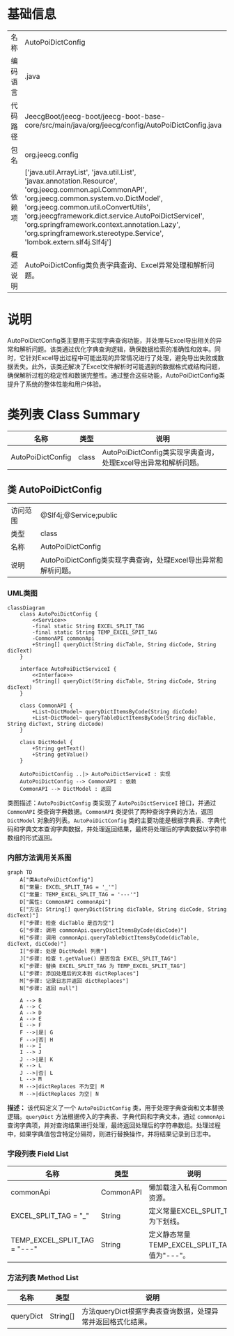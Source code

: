 # 基础信息

|      |      |
|------|------|
| 名称 | AutoPoiDictConfig |
| 编码语言 | .java |
| 代码路径 | JeecgBoot/jeecg-boot/jeecg-boot-base-core/src/main/java/org/jeecg/config/AutoPoiDictConfig.java |
| 包名 | org.jeecg.config |
| 依赖项 | ['java.util.ArrayList', 'java.util.List', 'javax.annotation.Resource', 'org.jeecg.common.api.CommonAPI', 'org.jeecg.common.system.vo.DictModel', 'org.jeecg.common.util.oConvertUtils', 'org.jeecgframework.dict.service.AutoPoiDictServiceI', 'org.springframework.context.annotation.Lazy', 'org.springframework.stereotype.Service', 'lombok.extern.slf4j.Slf4j'] |
| 概述说明 | AutoPoiDictConfig类负责字典查询、Excel异常处理和解析问题。 |

# 说明

AutoPoiDictConfig类主要用于实现字典查询功能，并处理与Excel导出相关的异常和解析问题。该类通过优化字典查询逻辑，确保数据检索的准确性和效率。同时，它针对Excel导出过程中可能出现的异常情况进行了处理，避免导出失败或数据丢失。此外，该类还解决了Excel文件解析时可能遇到的数据格式或结构问题，确保解析过程的稳定性和数据完整性。通过整合这些功能，AutoPoiDictConfig类提升了系统的整体性能和用户体验。

# 类列表 Class Summary

| 名称   | 类型  | 说明 |
|-------|------|-------------|
| AutoPoiDictConfig | class | AutoPoiDictConfig类实现字典查询，处理Excel导出异常和解析问题。 |



## 类 AutoPoiDictConfig

|      |      |
|------|------|
| 访问范围 | @Slf4j;@Service;public |
| 类型 | class |
| 名称 | AutoPoiDictConfig |
| 说明 | AutoPoiDictConfig类实现字典查询，处理Excel导出异常和解析问题。 |


### UML类图

```mermaid
classDiagram
    class AutoPoiDictConfig {
        <<Service>>
        -final static String EXCEL_SPLIT_TAG
        -final static String TEMP_EXCEL_SPIT_TAG
        -CommonAPI commonApi
        +String[] queryDict(String dicTable, String dicCode, String dicText)
    }

    interface AutoPoiDictServiceI {
        <<Interface>>
        +String[] queryDict(String dicTable, String dicCode, String dicText)
    }

    class CommonAPI {
        +List~DictModel~ queryDictItemsByCode(String dicCode)
        +List~DictModel~ queryTableDictItemsByCode(String dicTable, String dicText, String dicCode)
    }

    class DictModel {
        +String getText()
        +String getValue()
    }

    AutoPoiDictConfig ..|> AutoPoiDictServiceI : 实现
    AutoPoiDictConfig --> CommonAPI : 依赖
    CommonAPI --> DictModel : 返回
```

类图描述：`AutoPoiDictConfig` 类实现了 `AutoPoiDictServiceI` 接口，并通过 `CommonAPI` 类查询字典数据。`CommonAPI` 类提供了两种查询字典的方法，返回 `DictModel` 对象的列表。`AutoPoiDictConfig` 类的主要功能是根据字典表、字典代码和字典文本查询字典数据，并处理返回结果，最终将处理后的字典数据以字符串数组的形式返回。


### 内部方法调用关系图

```mermaid
graph TD
    A["类AutoPoiDictConfig"]
    B["常量: EXCEL_SPLIT_TAG = '_'"]
    C["常量: TEMP_EXCEL_SPLIT_TAG = '---'"]
    D["属性: CommonAPI commonApi"]
    E["方法: String[] queryDict(String dicTable, String dicCode, String dicText)"]
    F["步骤: 检查 dicTable 是否为空"]
    G["步骤: 调用 commonApi.queryDictItemsByCode(dicCode)"]
    H["步骤: 调用 commonApi.queryTableDictItemsByCode(dicTable, dicText, dicCode)"]
    I["步骤: 处理 DictModel 列表"]
    J["步骤: 检查 t.getValue() 是否包含 EXCEL_SPLIT_TAG"]
    K["步骤: 替换 EXCEL_SPLIT_TAG 为 TEMP_EXCEL_SPLIT_TAG"]
    L["步骤: 添加处理后的文本到 dictReplaces"]
    M["步骤: 记录日志并返回 dictReplaces"]
    N["步骤: 返回 null"]

    A --> B
    A --> C
    A --> D
    A --> E
    E --> F
    F -->|是| G
    F -->|否| H
    H --> I
    I --> J
    J -->|是| K
    K --> L
    J -->|否| L
    L --> M
    M -->|dictReplaces 不为空| M
    M -->|dictReplaces 为空| N
```

**描述：** 该代码定义了一个 `AutoPoiDictConfig` 类，用于处理字典查询和文本替换逻辑。`queryDict` 方法根据传入的字典表、字典代码和字典文本，通过 `commonApi` 查询字典项，并对查询结果进行处理，最终返回处理后的字符串数组。处理过程中，如果字典值包含特定分隔符，则进行替换操作，并将结果记录到日志中。

### 字段列表 Field List

| 名称  | 类型  | 说明 |
|-------|-------|------|
| commonApi | CommonAPI | 懒加载注入私有CommonAPI资源。 |
| EXCEL_SPLIT_TAG = "_" | String | 定义常量EXCEL_SPLIT_TAG为下划线。 |
| TEMP_EXCEL_SPLIT_TAG = "---" | String | 定义静态常量TEMP_EXCEL_SPLIT_TAG，值为"---"。 |

### 方法列表 Method List

| 名称  | 类型  | 说明 |
|-------|-------|------|
| queryDict | String[] | 方法queryDict根据字典表查询数据，处理异常并返回格式化结果。 |




